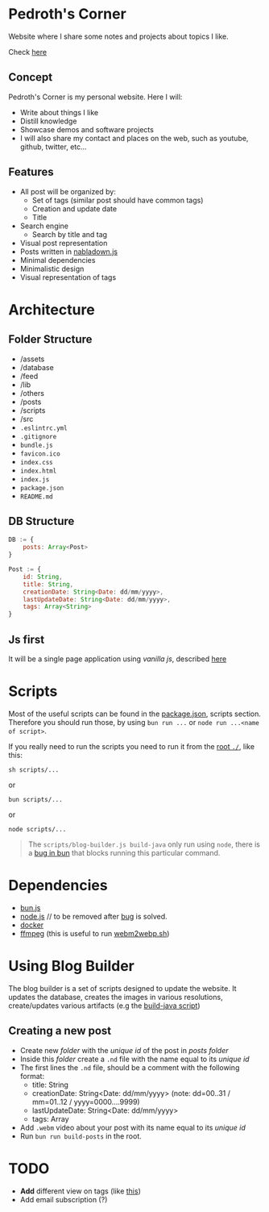 # Pedroth's Corner

Website where I share some notes and projects about topics I like.

Check [here](https://pedroth.github.io/)

## Concept

Pedroth's Corner is my personal website. Here I will:

- Write about things I like
- Distill knowledge
- Showcase demos and software projects
- I will also share my contact and places on the web, such as youtube, github, twitter, etc...

## Features

- All post will be organized by:
  - Set of tags (similar post should have common tags)
  - Creation and update date
  - Title
- Search engine
  - Search by title and tag
- Visual post representation
- Posts written in [nabladown.js](https://github.com/pedroth/nabladown.js)
- Minimal dependencies
- Minimalistic design
- Visual representation of tags

# Architecture

## Folder Structure
- /assets
- /database
- /feed
- /lib
- /others
- /posts
- /scripts
- /src
- `.eslintrc.yml`
- `.gitignore`
- `bundle.js`
- `favicon.ico`
- `index.css`
- `index.html`
- `index.js`
- `package.json`
- `README.md`

## DB Structure

```javascript
DB := {
    posts: Array<Post>
}

Post := {
	id: String,
	title: String,
	creationDate: String<Date: dd/mm/yyyy>,
	lastUpdateDate: String<Date: dd/mm/yyyy>,
	tags: Array<String>
}
```

## Js first

It will be a single page application using _vanilla js_, described [here](/src)

# Scripts

Most of the useful scripts can be found in the [package.json](./package.json), scripts section. Therefore you should run those, by using `bun run ...` or `node run ...<name of script>`.

If you really need to run the scripts you need to run it from the [root `./`](./), like this:

`sh scripts/...`

or 

`bun scripts/...`

or

`node scripts/...`

> The `scripts/blog-builder.js build-java` only run using `node`, there is a [bug in bun](https://github.com/oven-sh/bun/issues/6992) that blocks running this particular command.


# Dependencies

- [bun.js](https://bun.sh/)
- [node.js](https://nodejs.org/) // to be removed after [bug](https://github.com/oven-sh/bun/issues/6992) is solved.
- [docker](https://www.docker.com/)
- [ffmpeg](https://www.ffmpeg.org/) (this is useful to run [webm2webp.sh](./scripts/webm2webp.sh))


# Using Blog Builder

The blog builder is a set of scripts designed to update the website. It updates the database, creates the images in various resolutions, create/updates various artifacts (e.g the [build-java script](/scripts/build-java.js))

## Creating a new post

- Create new _folder_ with the *unique id* of the post in _posts folder_
- Inside this _folder_ create a `.nd` file with the name equal to its *unique id*
- The first lines the `.nd` file, should be a comment with the following format:
	- title: String
	- creationDate: String<Date: dd/mm/yyyy> (note: dd=00..31 / mm=01..12 / yyyy=0000....9999)
	- lastUpdateDate: String<Date: dd/mm/yyyy>
	- tags: Array<String>
- Add `.webm` video about your post with its name equal to its *unique id*
- Run `bun run build-posts` in the root.


# TODO

- **Add** different view on tags (like [this](https://mcyoung.xyz/tags.html))
- Add email subscription (?)
